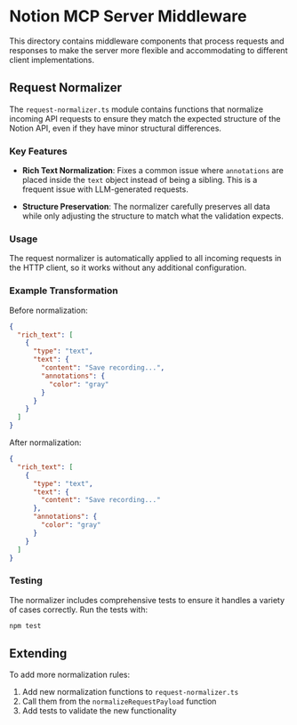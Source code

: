 # Notion MCP Server Middleware

This directory contains middleware components that process requests and responses to make the server more flexible and accommodating to different client implementations.

## Request Normalizer

The `request-normalizer.ts` module contains functions that normalize incoming API requests to ensure they match the expected structure of the Notion API, even if they have minor structural differences.

### Key Features

- **Rich Text Normalization**: Fixes a common issue where `annotations` are placed inside the `text` object instead of being a sibling. This is a frequent issue with LLM-generated requests.

- **Structure Preservation**: The normalizer carefully preserves all data while only adjusting the structure to match what the validation expects.

### Usage

The request normalizer is automatically applied to all incoming requests in the HTTP client, so it works without any additional configuration.

### Example Transformation

Before normalization:
```json
{
  "rich_text": [
    {
      "type": "text",
      "text": {
        "content": "Save recording...",
        "annotations": {
          "color": "gray"
        }
      }
    }
  ]
}
```

After normalization:
```json
{
  "rich_text": [
    {
      "type": "text",
      "text": {
        "content": "Save recording..."
      },
      "annotations": {
        "color": "gray"
      }
    }
  ]
}
```

### Testing

The normalizer includes comprehensive tests to ensure it handles a variety of cases correctly. Run the tests with:

```bash
npm test
```

## Extending

To add more normalization rules:

1. Add new normalization functions to `request-normalizer.ts`
2. Call them from the `normalizeRequestPayload` function
3. Add tests to validate the new functionality